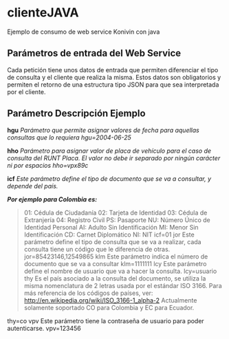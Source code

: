 # clienteJAVA
Ejemplo de consumo de web service Konivin con java

Parámetros de entrada del Web Service
--

Cada petición tiene unos datos de entrada que permiten diferenciar el tipo de consulta y el cliente que realiza la misma. Estos datos son obligatorios y permiten el retorno de una estructura tipo JSON para que sea interpretada por el cliente.

Parámetro	Descripción	Ejemplo
-

**hgu**	*Parámetro que permite asignar valores de fecha para aquellas consultas que lo requiera	hgu=2004-06-25*

**hho**	*Parámetro para asignar valor de placa de vehículo para el caso de consulta del RUNT Placa. El valor no debe ir separado por ningún carácter ni por espacios	hho=vpx89c*

**icf**	*Este parámetro define el tipo de documento que se va a consultar, y depende del país.*

***Por ejemplo para Colombia es:***

> 01: Cédula de Ciudadanía
02: Tarjeta de Identidad
03: Cédula de Extranjería
04: Registro Civil
PS: Pasaporte
NU: Número Único de Identidad Personal
AI: Adulto Sin Identificación
MI: Menor Sin Identificación
CD: Carnet Diplomático
NI: NIT
icf=01
jor	Este parámetro define el tipo de consulta que se va a realizar, cada consulta tiene un código que le diferencia de otras.	jor=85423146,12549865
klm	Este parámetro indica el número de documento que se va a consultar	klm=1111111
lcy	Este parámetro define el nombre de usuario que va a hacer la consulta.	lcy=usuario
thy	
Es el país asociado a la consulta del documento, se utiliza la misma nomenclatura de 2 letras usada por el estándar ISO 3166. Para más referencia de los códigos de países, ver: http://en.wikipedia.org/wiki/ISO_3166-1_alpha-2 Actualmente solamente soportado CO para Colombia y EC para Ecuador.

thy=co
vpv	Este parámetro tiene la contraseña de usuario para poder autenticarse.	vpv=123456
